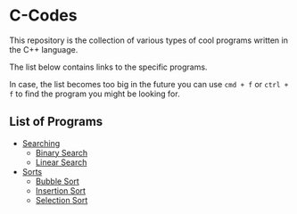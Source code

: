 # C-Codes
This repository is the collection of various types of cool programs written in the C++ language. 

The list below contains links to the specific programs.

In case, the list becomes too big in the future you can use `cmd + f` or `ctrl + f` to find the program you might be looking for.

## List of Programs
- [Searching](./Searching)
  - [Binary Search](./Searching/binarysearch.c)
  - [Linear Search](./Searching/linearsearch.c)
- [Sorts](./Sorts)
  - [Bubble Sort](./Sorts/bubblesort.c)
  - [Insertion Sort](./Sorts/insertionsort.c)
  - [Selection Sort](./Sorts/selectionsort.c)
